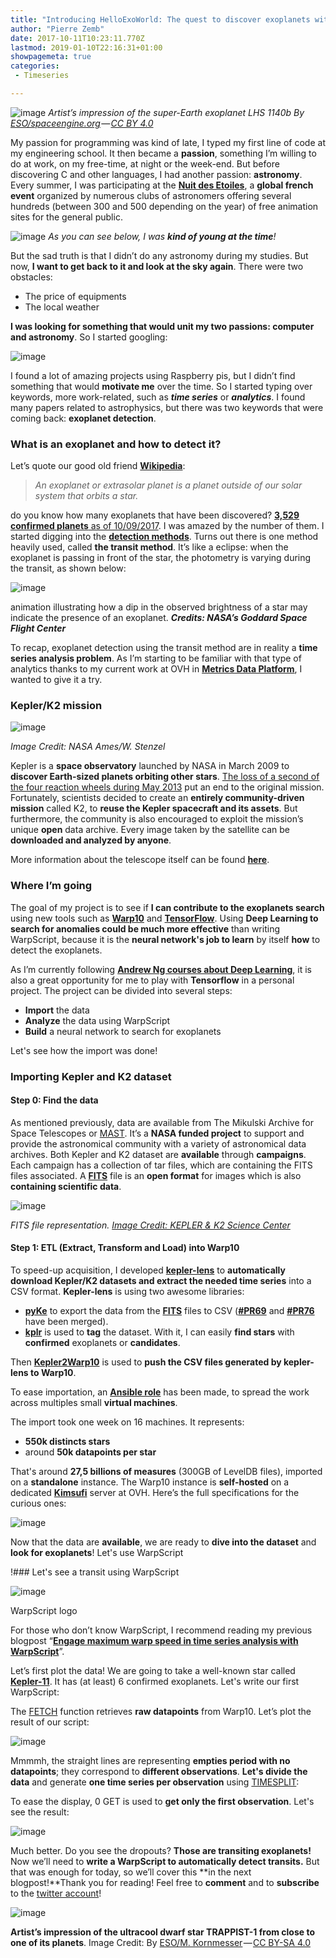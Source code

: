 ```yaml
---
title: "Introducing HelloExoWorld: The quest to discover exoplanets with Warp10 and Tensorflow"
author: "Pierre Zemb"
date: 2017-10-11T10:23:11.770Z
lastmod: 2019-01-10T22:16:31+01:00
showpagemeta: true
categories:
 - Timeseries 

---
```


![image](/posts/introducing-helloexoworld-the-quest-to-discover-exoplanets-with-warp10-and-tensorflow/images/1.jpeg)
*Artist’s impression of the super-Earth exoplanet LHS 1140b By [ESO/spaceengine.org](https://www.eso.org/public/images/eso1712a/) — [CC BY 4.0](http://creativecommons.org/licenses/by/4.0)*



My passion for programming was kind of late, I typed my first line of code at my engineering school. It then became a **passion**, something I’m willing to do at work, on my free-time, at night or the week-end. But before discovering C and other languages, I had another passion: **astronomy**. Every summer, I was participating at the [**Nuit des Etoiles**](https://www.afastronomie.fr/les-nuits-des-etoiles), a **global french event** organized by numerous clubs of astronomers offering several hundreds (between 300 and 500 depending on the year) of free animation sites for the general public.

![image](/posts/introducing-helloexoworld-the-quest-to-discover-exoplanets-with-warp10-and-tensorflow/images/2.png)
*As you can see below, I was **kind of young at the time**!*



But the sad truth is that I didn’t do any astronomy during my studies. But now, **I want to get back to it and look at the sky again**. There were two obstacles:

*   The price of equipments
*   The local weather

**I was looking for something that would unit my two passions: computer and astronomy**. So I started googling:




![image](/posts/introducing-helloexoworld-the-quest-to-discover-exoplanets-with-warp10-and-tensorflow/images/3.png)



I found a lot of amazing projects using Raspberry pis, but I didn’t find something that would **motivate me** over the time. So I started typing over keywords, more work-related, such as **_time series_** or **_analytics_**. I found many papers related to astrophysics, but there was two keywords that were coming back: **exoplanet detection**.

### What is an exoplanet and how to detect it?

Let’s quote our good old friend [**Wikipedia**](https://en.wikipedia.org/wiki/Exoplanet):
> _An exoplanet or extrasolar planet is a planet outside of our solar system that orbits a star._

do you know how many exoplanets that have been discovered? [**3,529 confirmed planets** as of 10/09/2017](https://exoplanetarchive.ipac.caltech.edu/). I was amazed by the number of them. I started digging into the [**detection methods**](https://en.wikipedia.org/wiki/Methods_of_detecting_exoplanets). Turns out there is one method heavily used, called **the transit method**. It’s like a eclipse: when the exoplanet is passing in front of the star, the photometry is varying during the transit, as shown below:




![image](/posts/introducing-helloexoworld-the-quest-to-discover-exoplanets-with-warp10-and-tensorflow/images/4.gif)

animation illustrating how a dip in the observed brightness of a star may indicate the presence of an exoplanet. **_Credits: NASA’s Goddard Space Flight Center_**



To recap, exoplanet detection using the transit method are in reality a **time series analysis problem**. As I’m starting to be familiar with that type of analytics thanks to my current work at OVH in [**Metrics Data Platform**](https://www.ovh.com/fr/data-platforms/metrics/), I wanted to give it a try.

### Kepler/K2 mission




![image](/posts/introducing-helloexoworld-the-quest-to-discover-exoplanets-with-warp10-and-tensorflow/images/5.jpeg)

_Image Credit: NASA Ames/W. Stenzel_



Kepler is a **space observatory** launched by NASA in March 2009 to **discover Earth-sized planets orbiting other stars**. [The loss of a second of the four reaction wheels during May 2013](https://www.nasa.gov/feature/ames/nasas-k2-mission-the-kepler-space-telescopes-second-chance-to-shine) put an end to the original mission. Fortunately, scientists decided to create an **entirely community-driven mission** called K2, to **reuse the Kepler spacecraft and its assets**. But furthermore, the community is also encouraged to exploit the mission’s unique **open** data archive. Every image taken by the satellite can be **downloaded and analyzed by anyone**.

More information about the telescope itself can be found [**here**](https://keplerscience.arc.nasa.gov/the-kepler-space-telescope.html).

### Where I’m going

The goal of my project is to see if **I can contribute to the exoplanets search** using new tools such as [**Warp10**](http://www.warp10.io) and [**TensorFlow**](https://tensorflow.org/). Using **Deep Learning to search for anomalies could be much more effective** than writing WarpScript, because it is the **neural network&#39;s job to learn** by itself **how** to detect the exoplanets.

As I’m currently following [**Andrew Ng courses about Deep Learning**](https://www.coursera.org/learn/neural-networks-deep-learning), it is also a great opportunity for me to play with **Tensorflow** in a personal project. The project can be divided into several steps:

*   **Import** the data
*   **Analyze** the data using WarpScript
*   **Build** a neural network to search for exoplanets

Let&#39;s see how the import was done!

### Importing Kepler and K2 dataset

#### Step 0: Find the data

As mentioned previously, data are available from The Mikulski Archive for Space Telescopes or [MAST](https://archive.stsci.edu/). It’s a **NASA funded project** to support and provide the astronomical community with a variety of astronomical data archives. Both Kepler and K2 dataset are **available** through **campaigns**. Each campaign has a collection of tar files, which are containing the FITS files associated. A [**FITS**](https://en.wikipedia.org/wiki/FITS) file is an **open format** for images which is also **containing scientific data**.




![image](/posts/introducing-helloexoworld-the-quest-to-discover-exoplanets-with-warp10-and-tensorflow/images/6.png)

_FITS file representation._ [_Image Credit: KEPLER &amp; K2 Science Center_](https://keplerscience.arc.nasa.gov/k2-observing.html)



#### Step 1: ETL (Extract, Transform and Load) into Warp10

To speed-up acquisition, I developed [**kepler-lens**](https://github.com/PierreZ/kepler-lens) to **automatically** **download Kepler/K2 datasets and extract the needed time series** into a CSV format. **Kepler-lens** is using two awesome libraries:

*   [**pyKe**](https://github.com/KeplerGO/PyKE) to export the data from the [**FITS**](https://en.wikipedia.org/wiki/FITS) files to CSV ([**#PR69**](https://github.com/KeplerGO/PyKE/pull/69) and [**#PR76**](https://github.com/KeplerGO/PyKE/pull/76)  have been merged).
*   [**kplr**](https://github.com/dfm/kplr) is used to **tag** the dataset. With it, I can easily **find stars** with **confirmed** exoplanets or **candidates**.

Then [**Kepler2Warp10**](https://github.com/PierreZ/kepler2warp10) is used to **push the CSV files generated by kepler-lens to Warp10**.

To ease importation, an [**Ansible role**](https://github.com/PierreZ/kepler2warp10-ansible)  has been made, to spread the work across multiples small **virtual machines**.

> [](https://twitter.com/PierreZ/status/908784580450295808?ref_src=twsrc%5Etfw&amp;ref_url=http%3A%2F%2Flocalhost%3A1313%2Fblog%2Fthe-quest-to-discover-exoplanets-with-warp10-and-tensorflow%2F)


The import took one week on 16 machines. It represents:

*   **550k distincts stars**
*   around **50k datapoints per star**

That&#39;s around **27,5 billions of measures** (300GB of LevelDB files), imported on a **standalone** instance. The Warp10 instance is **self-hosted** on a dedicated [**Kimsufi**](https://www.kimsufi.com/) server at OVH. Here’s the full specifications for the curious ones:




![image](/posts/introducing-helloexoworld-the-quest-to-discover-exoplanets-with-warp10-and-tensorflow/images/7.png)



Now that the data are **available**, we are ready to **dive into the dataset** and **look for exoplanets**! Let&#39;s use WarpScript

!### Let&#39;s see a transit using WarpScript




![image](/posts/introducing-helloexoworld-the-quest-to-discover-exoplanets-with-warp10-and-tensorflow/images/8.png)

WarpScript logo



For those who don’t know WarpScript, I recommend reading my previous blogpost “[**Engage maximum warp speed in time series analysis with WarpScript**](https://medium.com/@PierreZ/engage-maximum-warp-speed-in-time-series-analysis-with-warpscript-c97a9f4a0016)”.

Let’s first plot the data! We are going to take a well-known star called [**Kepler-11**](https://en.wikipedia.org/wiki/Kepler-11). It has (at least) 6 confirmed exoplanets. Let&#39;s write our first WarpScript:




The [FETCH](http://www.warp10.io/reference/functions/function_FETCH) function retrieves **raw datapoints** from Warp10. Let’s plot the result of our script:



![image](/posts/introducing-helloexoworld-the-quest-to-discover-exoplanets-with-warp10-and-tensorflow/images/9.png)

Mmmmh, the straight lines are representing **empties period with no datapoints**; they correspond to **different observations**. **Let&#39;s divide the data** and generate **one time series per observation** using [TIMESPLIT](http://www.warp10.io/reference/functions/function_TIMESPLIT/):




To ease the display, 0 GET is used to **get only the first observation**. Let&#39;s see the result:



![image](/posts/introducing-helloexoworld-the-quest-to-discover-exoplanets-with-warp10-and-tensorflow/images/10.png)

Much better. Do you see the dropouts? **Those are transiting exoplanets!** Now we’ll need to **write a WarpScript to automatically detect transits.** But that was enough for today, so we’ll cover this **in the next blogpost!**Thank you for reading! Feel free to **comment** and to **subscribe** to the [twitter account](https://twitter.com/helloexoworld)!



![image](/posts/introducing-helloexoworld-the-quest-to-discover-exoplanets-with-warp10-and-tensorflow/images/11.jpeg)

**Artist’s impression of the ultracool dwarf star TRAPPIST-1 from close to one of its planets**. Image Credit: By [ESO/M. Kornmesser](http://www.eso.org/public/images/eso1615b/) — [CC BY-SA 4.0](https://creativecommons.org/licenses/by-sa/4.0)
